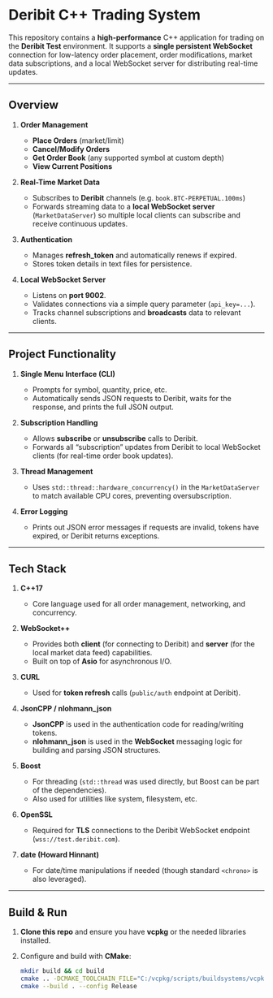 # Deribit C++ Trading System

This repository contains a **high-performance** C++ application for trading on the **Deribit Test** environment. It supports a **single persistent WebSocket** connection for low-latency order placement, order modifications, market data subscriptions, and a local WebSocket server for distributing real-time updates.

---

## Overview

1. **Order Management**
   - **Place Orders** (market/limit)  
   - **Cancel/Modify Orders**  
   - **Get Order Book** (any supported symbol at custom depth)  
   - **View Current Positions**  

2. **Real-Time Market Data**
   - Subscribes to **Deribit** channels (e.g. `book.BTC-PERPETUAL.100ms`)
   - Forwards streaming data to a **local WebSocket server** (`MarketDataServer`) so multiple local clients can subscribe and receive continuous updates.

3. **Authentication**
   - Manages **refresh_token** and automatically renews if expired.
   - Stores token details in text files for persistence.

4. **Local WebSocket Server**
   - Listens on **port 9002**.
   - Validates connections via a simple query parameter (`api_key=...`).
   - Tracks channel subscriptions and **broadcasts** data to relevant clients.

---

## Project Functionality

1. **Single Menu Interface (CLI)**
   - Prompts for symbol, quantity, price, etc.
   - Automatically sends JSON requests to Deribit, waits for the response, and prints the full JSON output.

2. **Subscription Handling**
   - Allows **subscribe** or **unsubscribe** calls to Deribit.
   - Forwards all “subscription” updates from Deribit to local WebSocket clients (for real-time order book updates).

3. **Thread Management**
   - Uses `std::thread::hardware_concurrency()` in the `MarketDataServer` to match available CPU cores, preventing oversubscription.

4. **Error Logging**
   - Prints out JSON error messages if requests are invalid, tokens have expired, or Deribit returns exceptions.

---

## Tech Stack

1. **C++17**
   - Core language used for all order management, networking, and concurrency.

2. **WebSocket++**
   - Provides both **client** (for connecting to Deribit) and **server** (for the local market data feed) capabilities.
   - Built on top of **Asio** for asynchronous I/O.

3. **CURL**
   - Used for **token refresh** calls (`public/auth` endpoint at Deribit).

4. **JsonCPP / nlohmann_json**
   - **JsonCPP** is used in the authentication code for reading/writing tokens.
   - **nlohmann_json** is used in the **WebSocket** messaging logic for building and parsing JSON structures.

5. **Boost**
   - For threading (`std::thread` was used directly, but Boost can be part of the dependencies).
   - Also used for utilities like system, filesystem, etc.

6. **OpenSSL**
   - Required for **TLS** connections to the Deribit WebSocket endpoint (`wss://test.deribit.com`).

7. **date (Howard Hinnant)**
   - For date/time manipulations if needed (though standard `<chrono>` is also leveraged).

---

## Build & Run

1. **Clone this repo** and ensure you have **vcpkg** or the needed libraries installed.
2. Configure and build with **CMake**:

   ```bash
   mkdir build && cd build
   cmake .. -DCMAKE_TOOLCHAIN_FILE="C:/vcpkg/scripts/buildsystems/vcpkg.cmake"
   cmake --build . --config Release

